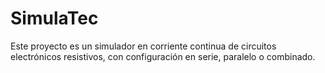 # SimulaTec
Este proyecto es un simulador en corriente continua de circuitos electrónicos resistivos, con configuración en serie, paralelo o combinado.
